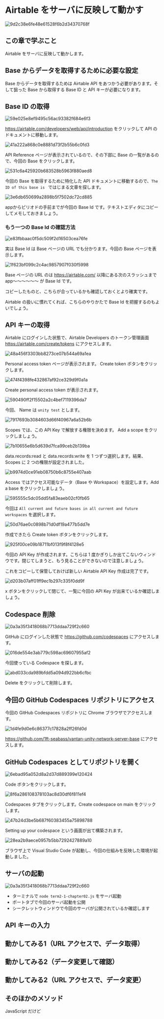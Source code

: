 # Airtable をサーバに反映して動かす

![9d2c38e6fe48e61528f6b2d34370768f](https://i.gyazo.com/9d2c38e6fe48e61528f6b2d34370768f.png)

## この章で学ぶこと

Airtable をサーバに反映して動かします。

## Base からデータを取得するために必要な設定

Base からデータを取得するためは Airtable API をあつかう必要があります。そして狙った Base から取得する Base ID と API キーが必要になります。

## Base ID の取得

![59e025e8ef9495c56ac93382f684e6f3](https://i.gyazo.com/59e025e8ef9495c56ac93382f684e6f3.png)

https://airtable.com/developers/web/api/introduction をクリックして API のドキュメントに移動します。

![41a222a868c0e8881d73f2b55b6c0fd3](https://i.gyazo.com/41a222a868c0e8881d73f2b55b6c0fd3.png)

API Reference ページが表示されているので、その下部に Base の一覧があるので、今回の Base をクリックします。

![531c6a425920b683528b5963f880aed8](https://i.gyazo.com/531c6a425920b683528b5963f880aed8.png)

今回の Base を取得するために特化した API ドキュメントに移動するので、`The ID of this base is ` ではじまる文章を探します。

![3e6db650699a2898b5f7502dc72cd885](https://i.gyazo.com/3e6db650699a2898b5f7502dc72cd885.png)

appからピリオドの手前までが今回の Base Id です。テキストエディタにコピーしてメモしておきましょう。

### もう一つの Base Id の確認方法

![e83fbbaac0f5dc509f2d16503cea76fe](https://i.gyazo.com/e83fbbaac0f5dc509f2d16503cea76fe.png)

実は Base Id は Base ページの URL でも分かります。今回の Base ページを表示します。

![1f623bf099c2c4ac9857907f030f5998](https://i.gyazo.com/1f623bf099c2c4ac9857907f030f5998.png)

Base ページの URL のは https://airtable.com/ 以降にある次のスラッシュまで app～～～～～～ が Base Id です。

コピーしたものと、こちらが合っているかも確認しておくとより確実です。

Airtable の扱いに慣れてくれば、こちらのやりかたで Base Id を把握するのもよいでしょう。

## API キーの取得

Airtable にログインした状態で、Airtable Developers のトークン管理画面 https://airtable.com/create/tokens にアクセスします。

![48a456f3303bb8273ce07b544a69a1ea](https://i.gyazo.com/48a456f3303bb8273ce07b544a69a1ea.png)

Personal access token ページが表示されます。 Create token ボタンをクリックします。

![474f4398fe432867af92ce329d9f0a1a](https://i.gyazo.com/474f4398fe432867af92ce329d9f0a1a.png)

Create personal access token が表示されます。

![590490ff2f15502a2c4bef7119396da7](https://i.gyazo.com/590490ff2f15502a2c4bef7119396da7.png)

今回、 Name は `unity test` とします。

![7917693b3084603d66f40967a6a52b6b](https://i.gyazo.com/7917693b3084603d66f40967a6a52b6b.png)

Scopes では、この API Key で解放する権限を決めます。 Add a scope をクリックしましょう。

![7b10655e6b5d639d7fca99ceb2b139ba](https://i.gyazo.com/7b10655e6b5d639d7fca99ceb2b139ba.png)

data.records:read と data.records:write を 1 つずつ選択します。結果、Scopes に 2 つの権限が設定されました。

![b9974d0ce91eb08750b6c8755e407aab](https://i.gyazo.com/b9974d0ce91eb08750b6c8755e407aab.png)

Access ではアクセス可能なデータ（Base や Workspace）を設定します。Add a base をクリックしましょう。

![595555c5dc05dd5fa83eaeb02cf0fb65](https://i.gyazo.com/595555c5dc05dd5fa83eaeb02cf0fb65.png)

今回は `All current and future bases in all current and future workspaces` を選択します。

![50d76ae0c0898b71d0df19a477b5dd7e](https://i.gyazo.com/50d76ae0c0898b71d0df19a477b5dd7e.png)

作成できたら Create token ボタンをクリックします。

![925f00ce09b18711bf013f9f8f4128e5](https://i.gyazo.com/925f00ce09b18711bf013f9f8f4128e5.png)

今回の API Key が作成されます。こちらは 1 度かぎりしか出てこないウィンドウです。閉じてしまうと、もう見ることができないので注意しましょう。

これをコピーして保管しておけば新しい Airtable API Key 作成は完了です。

![d203b07aff01ff9ec1b297c335f0dd9f](https://i.gyazo.com/d203b07aff01ff9ec1b297c335f0dd9f.png)

x ボタンをクリックして閉じて、一覧に今回の API Key が出来ているか確認しましょう。

## Codespace 削除

![0a3a35f3418068b7713ddaa729f2c660](https://i.gyazo.com/0a3a35f3418068b7713ddaa729f2c660.png)

GitHub にログインした状態で https://github.com/codespaces にアクセスします。

![016de554e3ab779c598ac69607955af2](https://i.gyazo.com/016de554e3ab779c598ac69607955af2.png)

今回使っている Codespace を探します。

![abd033cda989bfdd5a094d922bb6cfbc](https://i.gyazo.com/abd033cda989bfdd5a094d922bb6cfbc.png)

Delete をクリックして削除します。

## 今回の GitHub Codespaces リポジトリにアクセス

今回の GitHub Codespaces リポジトリに Chrome ブラウザでアクセスします。

![1d4fe9d0e6c86377c17828a2ff26fd0d](https://i.gyazo.com/1d4fe9d0e6c86377c17828a2ff26fd0d.png)

https://github.com/1ft-seabass/vantan-unity-network-server-base にアクセスします。

## GitHub Codespaces としてリポジトリを開く

![6ebad95a052d8a2d37d889399e120424](https://i.gyazo.com/6ebad95a052d8a2d37d889399e120424.png)

Code ボタンをクリックします。

![8f6a286108378103ac8d30df6f811ef4](https://i.gyazo.com/8f6a286108378103ac8d30df6f811ef4.png)

Codespaces タブをクリックします。Create codespace on main をクリックします。

![47b24d3be5b687f60383455a75898788](https://i.gyazo.com/47b24d3be5b687f60383455a75898788.png)

Setting up your codespace という画面が出て構築されます。

![28ea2b9aece0957b5bb7292427889a10](https://i.gyazo.com/28ea2b9aece0957b5bb7292427889a10.png)

ブラウザ上で Visual Studio Code が起動し、今回の仕組みを反映した環境が起動しました。

## サーバの起動

![0a3a35f3418068b7713ddaa729f2c660](https://i.gyazo.com/0a3a35f3418068b7713ddaa729f2c660.png)

- ターミナルで `node term2-1-chapter02.js` をサーバ起動
- ポートタブで今回のサーバ起動を公開
- シークレットウィンドウで今回のサーバが公開されているか確認します

## API キーの入力

## 動かしてみる1（URL アクセスで、データ取得）

## 動かしてみる2（データ変更して確認）

## 動かしてみる2（URL アクセスで、データ変更）

## そのほかのメソッド

JavaScript だけど